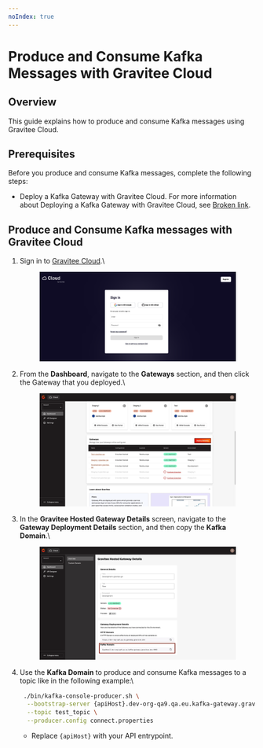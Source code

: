 ```yaml
---
noIndex: true
---
```


# Produce and Consume Kafka Messages with Gravitee Cloud

## Overview

This guide explains how to produce and consume Kafka messages using Gravitee Cloud.

## Prerequisites&#x20;

Before you produce and consume Kafka messages, complete the following steps:

* Deploy a Kafka Gateway with Gravitee Cloud. For more information about Deploying a Kafka Gateway with Gravitee Cloud, see [Broken link](broken-reference "mention").

## Produce and Consume Kafka messages with Gravitee Cloud

1.  Sign in to [Gravitee Cloud](https://cloud.gravitee.io/).\


    <figure><img src="../.gitbook/assets/image (272).png" alt=""><figcaption></figcaption></figure>
2.  From the **Dashboard**, navigate to the **Gateways** section, and then click the Gateway that you deployed.\


    <figure><img src="../.gitbook/assets/image (304).png" alt=""><figcaption></figcaption></figure>
3.  In the **Gravitee Hosted Gateway Details** screen, navigate to the **Gateway Deployment Details** section, and then copy the **Kafka Domain**.\


    <figure><img src="../.gitbook/assets/image (305).png" alt=""><figcaption></figcaption></figure>
4.  Use the **Kafka Domain** to produce and consume Kafka messages to a topic like in the following example:\


    ```bash
     ./bin/kafka-console-producer.sh \
      --bootstrap-server {apiHost}.dev-org-qa9.qa.eu.kafka-gateway.gravitee.dev:9092 \
      --topic test_topic \
      --producer.config connect.properties
    ```



    * Replace `{apiHost}` with your API entrypoint.
